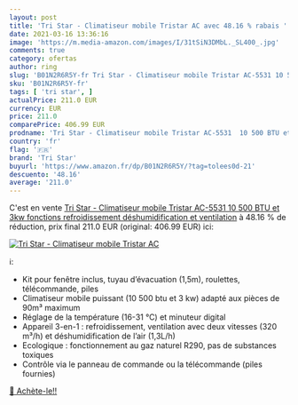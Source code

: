 ```yaml
---
layout: post
title: 'Tri Star - Climatiseur mobile Tristar AC avec 48.16 % rabais '
date: 2021-03-16 13:36:16
image: 'https://m.media-amazon.com/images/I/31tSiN3DMbL._SL400_.jpg'
comments: true
category: ofertas
author: ring
slug: 'B01N2R6R5Y-fr Tri Star - Climatiseur mobile Tristar AC-5531 10 500 BTU...'
sku: 'B01N2R6R5Y-fr'
tags: [ 'tri star', ]
actualPrice: 211.0 EUR
currency: EUR
price: 211.0
comparePrice: 406.99 EUR
prodname: 'Tri Star - Climatiseur mobile Tristar AC-5531  10 500 BTU et 3kw  fonctions refroidissement  déshumidification et ventilation'
country: 'fr'
flag: '🇫🇷'
brand: 'Tri Star'
buyurl: 'https://www.amazon.fr/dp/B01N2R6R5Y/?tag=tolees0d-21'
descuento: '48.16'
average: '211.0'
---
```


C'est en vente [Tri Star - Climatiseur mobile Tristar AC-5531  10 500 BTU et 3kw  fonctions refroidissement  déshumidification et ventilation](https://www.amazon.fr/dp/B01N2R6R5Y/?tag=tolees0d-21)  à  48.16 % de réduction, prix final  211.0 EUR (original: 406.99 EUR) ici:

[![Tri Star - Climatiseur mobile Tristar AC](https://m.media-amazon.com/images/I/31tSiN3DMbL._SL400_.jpg)](https://www.amazon.fr/dp/B01N2R6R5Y/?tag=tolees0d-21)

ℹ️:

- Kit pour fenêtre inclus, tuyau d’évacuation (1,5m), roulettes, télécommande, piles
- Climatiseur mobile puissant (10 500 btu et 3 kw) adapté aux pièces de 90m³ maximum
- Réglage de la température (16-31 °C) et minuteur digital
- Appareil 3-en-1 : refroidissement, ventilation avec deux vitesses (320 m³/h) et déshumidification de l’air (1,3L/h)
- Ecologique : fonctionnement au gaz naturel R290, pas de substances toxiques
- Contrôle via le panneau de commande ou la télécommande (piles fournies)

[🛒 Achète-le!!](https://www.amazon.fr/dp/B01N2R6R5Y/?tag=tolees0d-21)

